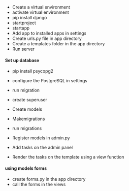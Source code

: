 * Create a virtual environment
* activate virtual environment
* pip install django
* startproject
* startapp
* Add app to installed apps in settings
* Create urls.py file in app directory
* Create a templates folder in the app directory
* Run server

#### Set up database
* pip install psycopg2
* configure the PostgreSQL in settings
* run migration
* create superuser
* Create models
* Makemigrations
* run migrations
* Register models in admin.py 
* Add tasks on the admin panel

* Render the tasks on the template using a view function

#### using models forms
* create forms.py in the app directory
* call the forms in the views